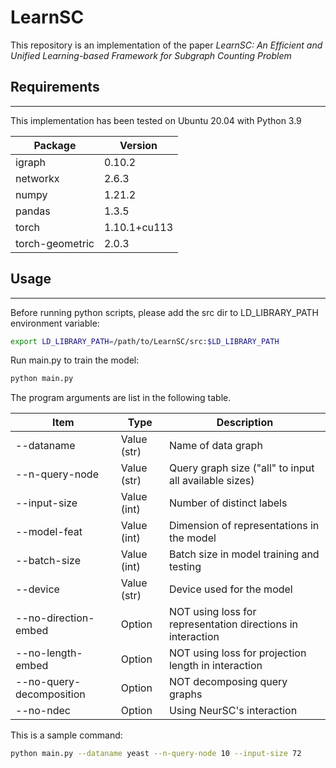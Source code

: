 # LearnSC
This repository is an implementation of the paper *LearnSC: An Efficient and Unified Learning-based Framework for Subgraph Counting Problem*

## Requirements
---

This implementation has been tested on Ubuntu 20.04 with Python 3.9

|Package|Version|
|---|---|
|igraph|0.10.2|
|networkx|2.6.3|
|numpy|1.21.2|
|pandas|1.3.5|
|torch|1.10.1+cu113|
|torch-geometric|2.0.3|
## Usage
---
Before running python scripts, please add the src dir to LD_LIBRARY_PATH environment variable:
```bash
export LD_LIBRARY_PATH=/path/to/LearnSC/src:$LD_LIBRARY_PATH
```

Run main.py to train the model:

```sh
python main.py
```

The program arguments are list in the following table.

|Item|Type|Description|
|---|---|---|
|--dataname|Value (str)|Name of data graph|
|--n-query-node|Value (str)|Query graph size ("all" to input all available sizes)|
|--input-size|Value (int)|Number of distinct labels|
|--model-feat|Value (int)|Dimension of representations in the model|
|--batch-size|Value (int)|Batch size in model training and testing|
|--device|Value (str)|Device used for the model|
|--no-direction-embed|Option|NOT using loss for representation directions in interaction|
|--no-length-embed|Option|NOT using loss for projection length in interaction|
|--no-query-decomposition|Option|NOT decomposing query graphs|
|--no-ndec|Option|Using NeurSC's interaction|

This is a sample command:
```sh
python main.py --dataname yeast --n-query-node 10 --input-size 72
```
